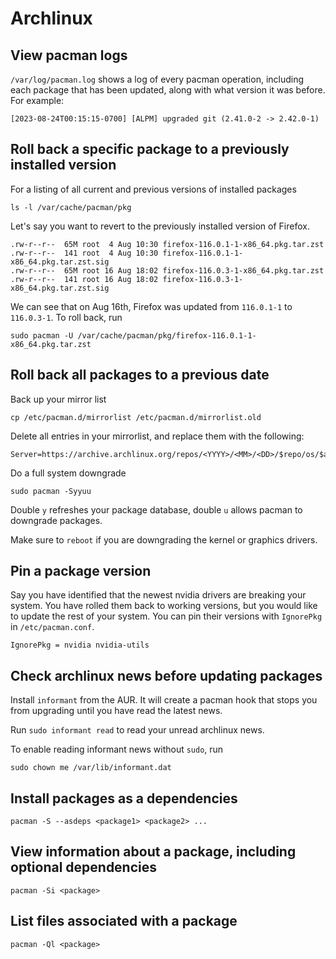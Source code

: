 # Archlinux

## View pacman logs
`/var/log/pacman.log` shows a log of every pacman operation, including each package that has been
updated, along with what version it was before. For example:
```
[2023-08-24T00:15:15-0700] [ALPM] upgraded git (2.41.0-2 -> 2.42.0-1)
```

## Roll back a specific package to a previously installed version
For a listing of all current and previous versions of installed packages
```
ls -l /var/cache/pacman/pkg
```
Let's say you want to revert to the previously installed version of Firefox.
```
.rw-r--r--  65M root  4 Aug 10:30 firefox-116.0.1-1-x86_64.pkg.tar.zst
.rw-r--r--  141 root  4 Aug 10:30 firefox-116.0.1-1-x86_64.pkg.tar.zst.sig
.rw-r--r--  65M root 16 Aug 18:02 firefox-116.0.3-1-x86_64.pkg.tar.zst
.rw-r--r--  141 root 16 Aug 18:02 firefox-116.0.3-1-x86_64.pkg.tar.zst.sig
```
We can see that on Aug 16th, Firefox was updated from `116.0.1-1` to `116.0.3-1`. To roll back, run
```
sudo pacman -U /var/cache/pacman/pkg/firefox-116.0.1-1-x86_64.pkg.tar.zst
```

## Roll back all packages to a previous date
Back up your mirror list
```
cp /etc/pacman.d/mirrorlist /etc/pacman.d/mirrorlist.old
```
Delete all entries in your mirrorlist, and replace them with the following:
```
Server=https://archive.archlinux.org/repos/<YYYY>/<MM>/<DD>/$repo/os/$arch
```
Do a full system downgrade
```
sudo pacman -Syyuu
```
Double `y` refreshes your package database, double `u` allows pacman to downgrade packages.

Make sure to `reboot` if you are downgrading the kernel or graphics drivers.

## Pin a package version
Say you have identified that the newest nvidia drivers are breaking your system. You have rolled
them back to working versions, but you would like to update the rest of your system. You can pin
their versions with `IgnorePkg` in `/etc/pacman.conf`.
```
IgnorePkg = nvidia nvidia-utils
```

## Check archlinux news before updating packages
Install `informant` from the AUR. It will create a pacman hook that stops you from upgrading until
you have read the latest news.

Run `sudo informant read` to read your unread archlinux news.

To enable reading informant news without `sudo`, run
```
sudo chown me /var/lib/informant.dat
```

## Install packages as a dependencies
```
pacman -S --asdeps <package1> <package2> ...
```

## View information about a package, including optional dependencies
```
pacman -Si <package>
```

## List files associated with a package
```
pacman -Ql <package>
```
